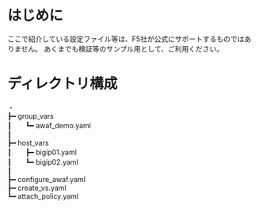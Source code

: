# はじめに
ここで紹介している設定ファイル等は、F5社が公式にサポートするものではありません。
あくまでも検証等のサンプル用として、ご利用ください。

# ディレクトリ構成
・  
┣━ group_vars  
┃　　┗━ awaf_demo.yaml  
┃  
┣━ host_vars  
┃　　┣━ bigip01.yaml  
┃　　┗━ bigip02.yaml  
┃  
┣━ configure_awaf.yaml  
┣━ create_vs.yaml  
┗━ attach_policy.yaml  
